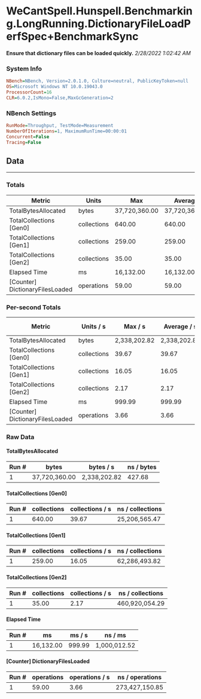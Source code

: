 ﻿# WeCantSpell.Hunspell.Benchmarking.LongRunning.DictionaryFileLoadPerfSpec+BenchmarkSync
__Ensure that dictionary files can be loaded quickly.__
_2/28/2022 1:02:42 AM_
### System Info
```ini
NBench=NBench, Version=2.0.1.0, Culture=neutral, PublicKeyToken=null
OS=Microsoft Windows NT 10.0.19043.0
ProcessorCount=16
CLR=6.0.2,IsMono=False,MaxGcGeneration=2
```

### NBench Settings
```ini
RunMode=Throughput, TestMode=Measurement
NumberOfIterations=1, MaximumRunTime=00:00:01
Concurrent=False
Tracing=False
```

## Data
-------------------

### Totals
|          Metric |           Units |             Max |         Average |             Min |          StdDev |
|---------------- |---------------- |---------------- |---------------- |---------------- |---------------- |
|TotalBytesAllocated |           bytes |   37,720,360.00 |   37,720,360.00 |   37,720,360.00 |            0.00 |
|TotalCollections [Gen0] |     collections |          640.00 |          640.00 |          640.00 |            0.00 |
|TotalCollections [Gen1] |     collections |          259.00 |          259.00 |          259.00 |            0.00 |
|TotalCollections [Gen2] |     collections |           35.00 |           35.00 |           35.00 |            0.00 |
|    Elapsed Time |              ms |       16,132.00 |       16,132.00 |       16,132.00 |            0.00 |
|[Counter] DictionaryFilesLoaded |      operations |           59.00 |           59.00 |           59.00 |            0.00 |

### Per-second Totals
|          Metric |       Units / s |         Max / s |     Average / s |         Min / s |      StdDev / s |
|---------------- |---------------- |---------------- |---------------- |---------------- |---------------- |
|TotalBytesAllocated |           bytes |    2,338,202.82 |    2,338,202.82 |    2,338,202.82 |            0.00 |
|TotalCollections [Gen0] |     collections |           39.67 |           39.67 |           39.67 |            0.00 |
|TotalCollections [Gen1] |     collections |           16.05 |           16.05 |           16.05 |            0.00 |
|TotalCollections [Gen2] |     collections |            2.17 |            2.17 |            2.17 |            0.00 |
|    Elapsed Time |              ms |          999.99 |          999.99 |          999.99 |            0.00 |
|[Counter] DictionaryFilesLoaded |      operations |            3.66 |            3.66 |            3.66 |            0.00 |

### Raw Data
#### TotalBytesAllocated
|           Run # |           bytes |       bytes / s |      ns / bytes |
|---------------- |---------------- |---------------- |---------------- |
|               1 |   37,720,360.00 |    2,338,202.82 |          427.68 |

#### TotalCollections [Gen0]
|           Run # |     collections | collections / s |ns / collections |
|---------------- |---------------- |---------------- |---------------- |
|               1 |          640.00 |           39.67 |   25,206,565.47 |

#### TotalCollections [Gen1]
|           Run # |     collections | collections / s |ns / collections |
|---------------- |---------------- |---------------- |---------------- |
|               1 |          259.00 |           16.05 |   62,286,493.82 |

#### TotalCollections [Gen2]
|           Run # |     collections | collections / s |ns / collections |
|---------------- |---------------- |---------------- |---------------- |
|               1 |           35.00 |            2.17 |  460,920,054.29 |

#### Elapsed Time
|           Run # |              ms |          ms / s |         ns / ms |
|---------------- |---------------- |---------------- |---------------- |
|               1 |       16,132.00 |          999.99 |    1,000,012.52 |

#### [Counter] DictionaryFilesLoaded
|           Run # |      operations |  operations / s | ns / operations |
|---------------- |---------------- |---------------- |---------------- |
|               1 |           59.00 |            3.66 |  273,427,150.85 |


